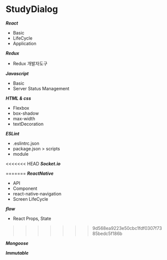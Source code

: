 StudyDialog
==============

***React***

* Basic
* LifeCycle
* Application

***Redux***

* Redux 개발자도구

***Javascript***

* Basic
* Server Status Management

***HTML & css***

* Flexbox
* box-shadow
* max-width
* textDecoration

***ESLint***

* .eslintrc.json
* package.json > scripts
* module

<<<<<<< HEAD
***Socket.io***

=======
***ReactNative***

* API
* Component
* react-native-navigation
* Screen LifeCycle

***flow***

* React Props, State
>>>>>>> 9d568ea9223e50cbc1fdf0307f7385bedc5f186b

***Mongoose***


***Immutable***
